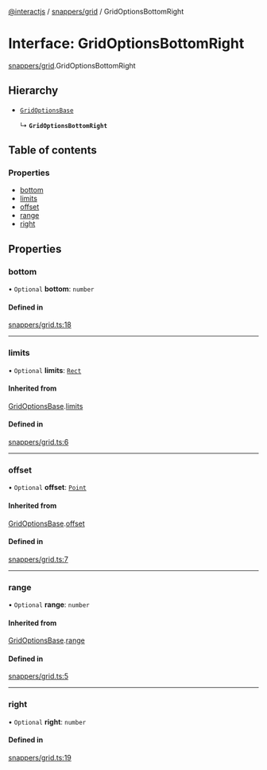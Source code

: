 [@interactjs](../README.md) / [snappers/grid](../modules/snappers_grid.md) / GridOptionsBottomRight

# Interface: GridOptionsBottomRight

[snappers/grid](../modules/snappers_grid.md).GridOptionsBottomRight

## Hierarchy

- [`GridOptionsBase`](snappers_grid.GridOptionsBase.md)

  ↳ **`GridOptionsBottomRight`**

## Table of contents

### Properties

- [bottom](snappers_grid.GridOptionsBottomRight.md#bottom)
- [limits](snappers_grid.GridOptionsBottomRight.md#limits)
- [offset](snappers_grid.GridOptionsBottomRight.md#offset)
- [range](snappers_grid.GridOptionsBottomRight.md#range)
- [right](snappers_grid.GridOptionsBottomRight.md#right)

## Properties

### bottom

• `Optional` **bottom**: `number`

#### Defined in

[snappers/grid.ts:18](https://github.com/taye/interact.js/blob/24fdee86/packages/@interactjs/snappers/grid.ts#L18)

___

### limits

• `Optional` **limits**: [`Rect`](core_types.Rect.md)

#### Inherited from

[GridOptionsBase](snappers_grid.GridOptionsBase.md).[limits](snappers_grid.GridOptionsBase.md#limits)

#### Defined in

[snappers/grid.ts:6](https://github.com/taye/interact.js/blob/24fdee86/packages/@interactjs/snappers/grid.ts#L6)

___

### offset

• `Optional` **offset**: [`Point`](core_types.Point.md)

#### Inherited from

[GridOptionsBase](snappers_grid.GridOptionsBase.md).[offset](snappers_grid.GridOptionsBase.md#offset)

#### Defined in

[snappers/grid.ts:7](https://github.com/taye/interact.js/blob/24fdee86/packages/@interactjs/snappers/grid.ts#L7)

___

### range

• `Optional` **range**: `number`

#### Inherited from

[GridOptionsBase](snappers_grid.GridOptionsBase.md).[range](snappers_grid.GridOptionsBase.md#range)

#### Defined in

[snappers/grid.ts:5](https://github.com/taye/interact.js/blob/24fdee86/packages/@interactjs/snappers/grid.ts#L5)

___

### right

• `Optional` **right**: `number`

#### Defined in

[snappers/grid.ts:19](https://github.com/taye/interact.js/blob/24fdee86/packages/@interactjs/snappers/grid.ts#L19)
